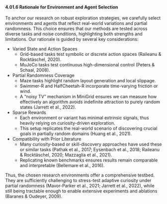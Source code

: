 #### 4.01.6 Rationale for Environment and Agent Selection

To anchor our research on robust exploration strategies, we carefully select environments and agents that reflect real-world variations and partial randomness. This choice ensures that our methods are tested across diverse tasks and noise conditions, highlighting both strengths and limitations. Our rationale is guided by several key considerations:
- Varied State and Action Spaces
  - Grid-based tasks test symbolic or discrete action spaces (Raileanu & Rocktäschel, 2020).
  - MuJoCo tasks test continuous high-dimensional control (Peters & Schaal, 2008).
- Partial Randomness Coverage
  - Maze tasks highlight random layout generation and local slippage.
  - Swimmer-R and HalfCheetah-R incorporate time-varying friction or wind.
  - A “noisy TV” mechanism in MiniGrid ensures we can measure how effectively an algorithm avoids indefinite attraction to purely random states (Jarrett et al., 2022).
- Sparse Rewards
  - Each environment or variant has minimal extrinsic signals, thus heavily relying on curiosity-driven exploration.
  - This setup replicates the real-world scenario of discovering crucial goals in partially random domains (Huang et al., 2021).
- Compatibility with Prior Literature
  - Many curiosity-based or skill-discovery approaches have used these or similar tasks (Pathak et al., 2017; Eysenbach et al., 2018; Raileanu & Rocktäschel, 2020; Mazzaglia et al., 2021).
  - Replicating known benchmarks ensures results remain comparable and interpretable (Bellemare et al., 2016).

Thus, the chosen research environments offer a comprehensive testbed. They are sufficiently challenging to stress-test adaptive curiosity under partial randomness (Mavor-Parker et al., 2021; Jarrett et al., 2022), while still being tractable enough to enable extensive experiments and ablations (Baranes & Oudeyer, 2009).
